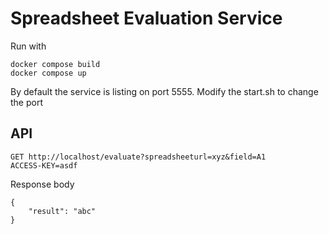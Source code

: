 # Spreadsheet Evaluation Service

Run with 
```
docker compose build
docker compose up
```

By default the service is listing on port 5555. Modify the start.sh to change the port

## API
```
GET http://localhost/evaluate?spreadsheeturl=xyz&field=A1
ACCESS-KEY=asdf
```
Response body
```
{
    "result": "abc"
}
```